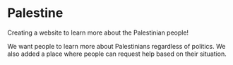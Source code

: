 # Palestine

Creating a website to learn more about the Palestinian people!

We want people to learn more about Palestinians regardless of politics. We also added a place where people can request help based on their situation. 

